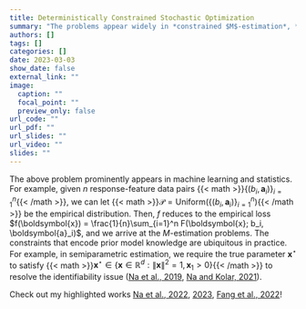 ```yaml
---
title: Deterministically Constrained Stochastic Optimization
summary: "The problems appear widely in *constrained $M$-estimation*, *semiparametric models*, and *constrained neural networks*."
authors: []
tags: []
categories: []
date: 2023-03-03
show_date: false
external_link: ""
image:
  caption: ""
  focal_point: ""
  preview_only: false
url_code: ""
url_pdf: ""
url_slides: ""
url_video: ""
slides: ""
---
```


The above problem prominently appears in machine learning and statistics. For example, given $n$ response-feature data pairs {{< math >}}$\{(b_i,\boldsymbol{a}_i)\}_{i=1}^n${{< /math >}}, we can let {{< math >}}$\mathcal{P} = \text{Uniform}(\{(b_i,\boldsymbol{a}_i)\}_{i=1}^n)${{< /math >}} be the empirical distribution. Then, $f$ reduces to the empirical loss 
$f(\boldsymbol{x}) = \frac{1}{n}\sum_{i=1}^n F(\boldsymbol{x}; b_i, \boldsymbol{a}_i)$, and we arrive at the $M$-estimation problems.
The constraints that encode prior model knowledge are ubiquitous in practice. For example, in semiparametric estimation, we require the true parameter $\boldsymbol{x}^\star$ to satisfy {{< math >}}$\boldsymbol{x}^\star\in\{\boldsymbol{x}\in\mathbb{R}^d:\|\boldsymbol{x}\|^2 = 1, \boldsymbol{x}_1>0\}${{< /math >}} to resolve the identifiability issue ([Na et al., 2019](/publication/pubs/na-2019-high), [Na and Kolar, 2021](/publication/pubs/na-2021-high)). 

Check out my highlighted works [Na et al., 2022](/publication/pubs/na-2022-adaptive), [2023](/publication/pubs/na-2023-inequality), [Fang et al., 2022](/publication/preprints/fang-2022-fully)!


